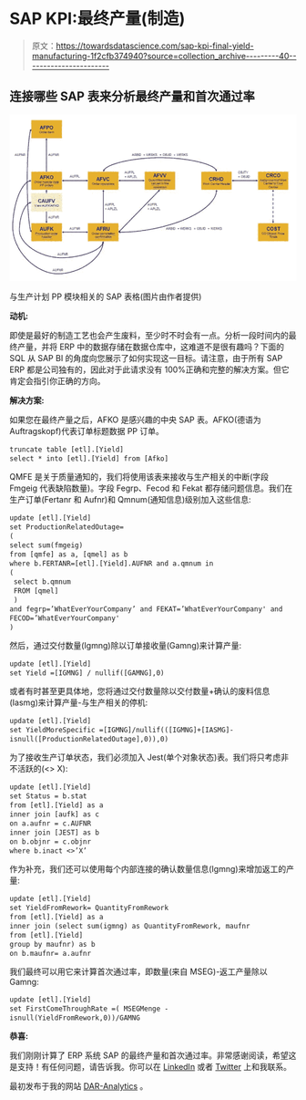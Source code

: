 # SAP KPI:最终产量(制造)

> 原文：<https://towardsdatascience.com/sap-kpi-final-yield-manufacturing-1f2cfb374940?source=collection_archive---------40----------------------->

## 连接哪些 SAP 表来分析最终产量和首次通过率

![](img/4cf6be7a47c6cd191213bc255f1e3060.png)

与生产计划 PP 模块相关的 SAP 表格(图片由作者提供)

**动机:**

即使是最好的制造工艺也会产生废料，至少时不时会有一点。分析一段时间内的最终产量，并将 ERP 中的数据存储在数据仓库中，这难道不是很有趣吗？下面的 SQL 从 SAP BI 的角度向您展示了如何实现这一目标。请注意，由于所有 SAP ERP 都是公司独有的，因此对于此请求没有 100%正确和完整的解决方案。但它肯定会指引你正确的方向。

**解决方案:**

如果您在最终产量之后，AFKO 是感兴趣的中央 SAP 表。AFKO(德语为 Auftragskopf)代表订单标题数据 PP 订单。

```
truncate table [etl].[Yield]
select * into [etl].[Yield] from [Afko]
```

QMFE 是关于质量通知的，我们将使用该表来接收与生产相关的中断(字段 Fmgeig 代表缺陷数量)。字段 Fegrp、Fecod 和 Fekat 都存储问题信息。我们在生产订单(Fertanr 和 Aufnr)和 Qmnum(通知信息)级别加入这些信息:

```
update [etl].[Yield] 
set ProductionRelatedOutage= 
(
select sum(fmgeig)
from [qmfe] as a, [qmel] as b
where b.FERTANR=[etl].[Yield].AUFNR and a.qmnum in 
(
 select b.qmnum
 FROM [qmel]
 )
and fegrp=’WhatEverYourCompany’ and FEKAT=’WhatEverYourCompany' and FECOD=’WhatEverYourCompany' 
)
```

然后，通过交付数量(Igmng)除以订单接收量(Gamng)来计算产量:

```
update [etl].[Yield] 
set Yield =[IGMNG] / nullif([GAMNG],0)
```

或者有时甚至更具体地，您将通过交付数量除以交付数量+确认的废料信息(Iasmg)来计算产量-与生产相关的停机:

```
update [etl].[Yield] 
set YieldMoreSpecific =[IGMNG]/nullif(([IGMNG]+[IASMG]-isnull([ProductionRelatedOutage],0)),0)
```

为了接收生产订单状态，我们必须加入 Jest(单个对象状态)表。我们将只考虑非不活跃的(<> X):

```
update [etl].[Yield] 
set Status = b.stat
from [etl].[Yield] as a
inner join [aufk] as c
on a.aufnr = c.AUFNR
inner join [JEST] as b
on b.objnr = c.objnr
where b.inact <>’X’
```

作为补充，我们还可以使用每个内部连接的确认数量信息(Igmng)来增加返工的产量:

```
update [etl].[Yield] 
set YieldFromRework= QuantityFromRework
from [etl].[Yield] as a
inner join (select sum(igmng) as QuantityFromRework, maufnr
from [etl].[Yield]
group by maufnr) as b
on b.maufnr= a.aufnr
```

我们最终可以用它来计算首次通过率，即数量(来自 MSEG)-返工产量除以 Gamng:

```
update [etl].[Yield] 
set FirstComeThroughRate =( MSEGMenge -isnull(YieldFromRework,0))/GAMNG
```

**恭喜:**

我们刚刚计算了 ERP 系统 SAP 的最终产量和首次通过率。非常感谢阅读，希望这是支持！有任何问题，请告诉我。你可以在 [LinkedIn](https://de.linkedin.com/in/jesko-rehberg-40653883) 或者 [Twitter](https://twitter.com/DAR_Analytics) 上和我联系。

最初发布于我的网站 [DAR-Analytics](http://DAR-Analytics.com) 。
